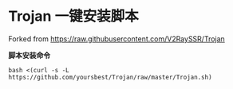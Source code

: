 # Trojan 一键安装脚本

Forked from https://raw.githubusercontent.com/V2RaySSR/Trojan

**脚本安装命令**

    bash <(curl -s -L https://github.com/yoursbest/Trojan/raw/master/Trojan.sh)